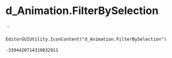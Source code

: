 # d_Animation.FilterBySelection
![](/img/d_Animation.FilterBySelection.png)

``` CSharp
EditorGUIUtility.IconContent("d_Animation.FilterBySelection")
```
```
-3394420714319832911
```
